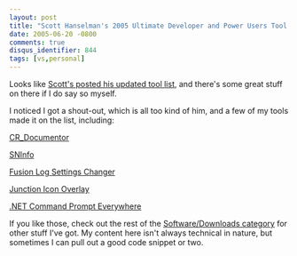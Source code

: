 ```yaml
---
layout: post
title: "Scott Hanselman's 2005 Ultimate Developer and Power Users Tool List"
date: 2005-06-20 -0800
comments: true
disqus_identifier: 844
tags: [vs,personal]
---
```

Looks like [Scott's posted his updated tool
list](http://www.hanselman.com/blog/PermaLink,guid,cbb7f3df-b9dd-4a4a-8cc6-83d87c117d26.aspx),
and there's some great stuff on there if I do say so myself.

 I noticed I got a shout-out, which is all too kind of him, and a few of
my tools made it on the list, including:

[CR_Documentor](/archive/2004/11/15/cr_documentor-the-documentor-plug-in-for-dxcore.aspx)

[SNInfo](/archive/2005/02/07/sninfo-strong-naming-info-for-.net-assemblies.aspx)

[Fusion Log Settings
Changer](/archive/2004/10/20/fusion-log-viewer-settings-changer.aspx)

[Junction Icon
Overlay](/archive/2005/04/20/junction-shell-extensions.aspx)

[.NET Command Prompt
Everywhere](/archive/2004/06/28/.net-command-prompt-here.-and-everywhere-else.aspx)


 If you like those, check out the rest of the [Software/Downloads
category](/) for other stuff I've got. My content here isn't always
technical in nature, but sometimes I can pull out a good code snippet or
two.
